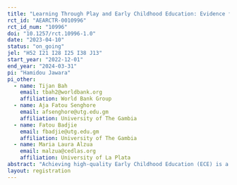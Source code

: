 ```yaml
---
title: "Learning Through Play and Early Childhood Education: Evidence from The Gambia"
rct_id: "AEARCTR-0010996"
rct_id_num: "10996"
doi: "10.1257/rct.10996-1.0"
date: "2023-04-10"
status: "on_going"
jel: "H52 I21 I28 I25 I38 J13"
start_year: "2022-12-01"
end_year: "2024-03-31"
pi: "Hamidou Jawara"
pi_other:
  - name: Tijan Bah
    email: tbah2@worldbank.org
    affiliation: World Bank Group
  - name: Aja Fatou Senghore
    email: afsenghore@utg.edu.gm
    affiliation: University of The Gambia
  - name: Fatou Badjie
    email: fbadjie@utg.edu.gm
    affiliation: University of The Gambia
  - name: Maria Laura Alzua
    email: malzua@cedlas.org
    affiliation: University of La Plata
abstract: "Achieving high-quality Early Childhood Education (ECE) is a critical education goal in developing countries. The use of play-based learning can improve the quality of ECE. This study aims at evaluating the impact of play-based learning and ECE workforce development at the pre-primary school level on the school readiness of preschool children. The study targets children in structured public Early Childhood Development (ECD) centres in The Gambia. Eligible schools will be randomly assigned to one of two groups: a treatment group that will be introduced to a new played-based curriculum and receive in-service teacher training on the new curriculum and a comparison group that will not receive any of the two packages. To evaluate the impact of the intervention, the study will collect baseline and endline data. The evaluation will cover 100 schools, while 50 of the schools will be assigned to each group. The primary outcome of interest will be children's learning outcomes as well as the ability of facilitators to use play-based pedagogies. Therefore, the study will contribute to existing but scanty literature on the impacts of play-based learning interventions in developing countries, particularly in Africa. Moreover, it will contribute to filling the knowledge gap on workforce development and early childhood development. "
layout: registration
---
```


